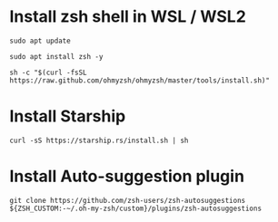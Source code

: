 # Install zsh shell in WSL / WSL2

    sudo apt update

    sudo apt install zsh -y

    sh -c "$(curl -fsSL https://raw.github.com/ohmyzsh/ohmyzsh/master/tools/install.sh)"

# Install Starship

    curl -sS https://starship.rs/install.sh | sh

# Install Auto-suggestion plugin

    git clone https://github.com/zsh-users/zsh-autosuggestions ${ZSH_CUSTOM:-~/.oh-my-zsh/custom}/plugins/zsh-autosuggestions